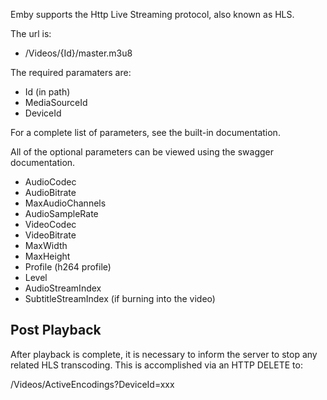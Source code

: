 Emby supports the Http Live Streaming protocol, also known as HLS.

The url is:

* /Videos/{Id}/master.m3u8

The required paramaters are:

* Id (in path)
* MediaSourceId
* DeviceId

For a complete list of parameters, see the built-in documentation.

All of the optional parameters can be viewed using the swagger documentation. 

* AudioCodec
* AudioBitrate
* MaxAudioChannels
* AudioSampleRate
* VideoCodec
* VideoBitrate
* MaxWidth
* MaxHeight
* Profile (h264 profile)
* Level
* AudioStreamIndex
* SubtitleStreamIndex (if burning into the video)

## Post Playback

After playback is complete, it is necessary to inform the server to stop any related HLS transcoding. This is accomplished via an HTTP DELETE to:

/Videos/ActiveEncodings?DeviceId=xxx